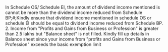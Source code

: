In Schedule OS/ Schedule EI, the amount of dividend income mentioned is cannot be more than the dividend income reduced from Schedule BP;#;Kindly ensure that dividend income mentioned in schedule OS or schedule EI should be equal to dividend income reduced from Schedule BP.	
2.	Income from "Profits and Gains from Business or Profession" is greater than 2.5 lakhs but "Balance sheet" is not filled.	Kindly fill up details in Balance sheet since your income from "profits and Gains from Business or Profession" exceeds the basic exemption limit
